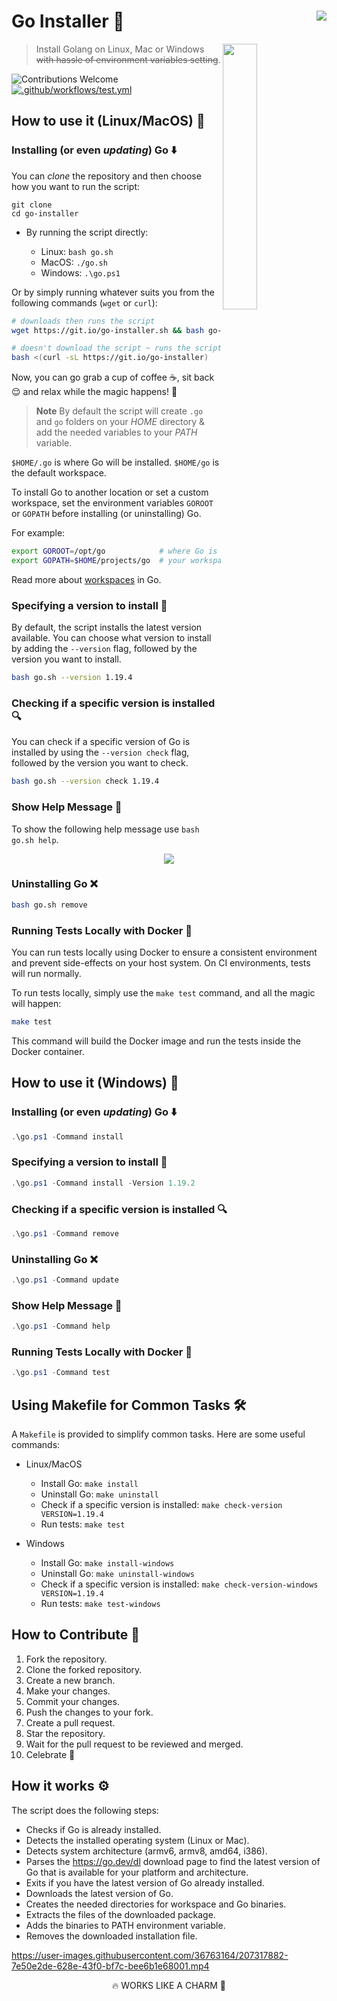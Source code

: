 <h1 align="left">Go Installer 🐹
  <a target="_blank" href="https://kounter.kerolloz.dev">
    <img align="right" src="https://kounter.kerolloz.dev/badge/kerolloz.go-installer?style=for-the-badge&color=69d7e4&label=Views&labelColor=69d7e4" />
  </a>
</h1>

<img align="right" src="https://user-images.githubusercontent.com/36763164/169433445-04f8485b-aa8d-45d0-a3cf-6e69c6456b2f.png" width="33%">

> Install Golang on Linux, Mac or Windows <strike>with hassle of environment variables setting</strike>.

![Contributions Welcome](https://img.shields.io/badge/contributions-welcome-brightgreen.svg?style=flat)
[![.github/workflows/test.yml](https://github.com/kerolloz/go-installer/actions/workflows/test.yml/badge.svg)](https://github.com/kerolloz/go-installer/actions/workflows/test.yml)

## How to use it (Linux/MacOS) 🤔

### Installing (or even _updating_) Go ⬇️

You can _clone_ the repository and then choose how you want to run the script:

```shell
git clone
cd go-installer
```

- By running the script directly:

    * Linux: `bash go.sh`
    * MacOS: `./go.sh`
    * Windows: `.\go.ps1`

Or by simply running whatever suits you from the following commands (`wget` or `curl`):

```bash
# downloads then runs the script
wget https://git.io/go-installer.sh && bash go-installer.sh
```

```bash
# doesn't download the script ~ runs the script directly
bash <(curl -sL https://git.io/go-installer)
```

Now, you can go grab a cup of coffee :coffee:, sit back :relieved: and relax while the magic happens! :crystal_ball:

> **Note**
> By default the script will create `.go` and `go` folders on your _HOME_ directory & add the needed variables to your _PATH_ variable.

`$HOME/.go` is where Go will be installed.
`$HOME/go` is the default workspace.

To install Go to another location or set a custom workspace, set the environment variables `GOROOT` or `GOPATH` before installing (or uninstalling) Go.

For example:

```bash
export GOROOT=/opt/go            # where Go is installed
export GOPATH=$HOME/projects/go  # your workspace
```

Read more about [workspaces](https://go.dev/doc/code.html#Workspaces) in Go.

### Specifying a version to install 🧐

By default, the script installs the latest version available.
You can choose what version to install by adding the `--version` flag, followed by the version you want to install.

```bash
bash go.sh --version 1.19.4
```

### Checking if a specific version is installed 🔍

You can check if a specific version of Go is installed by using the `--version check` flag, followed by the version you want to check.

```bash
bash go.sh --version check 1.19.4
```

### Show Help Message 🍁

To show the following help message use `bash go.sh help`.

<p align="center">
  <img src="https://user-images.githubusercontent.com/36763164/207301551-c686e069-df78-4d28-af78-bedd02b36354.gif" />
</p>

### Uninstalling Go ❌

```bash
bash go.sh remove
```

### Running Tests Locally with Docker 🐳

You can run tests locally using Docker to ensure a consistent environment and prevent side-effects on your host system. On CI environments, tests will run normally.

To run tests locally, simply use the `make test` command, and all the magic will happen:

```bash
make test
```

This command will build the Docker image and run the tests inside the Docker container.

## How to use it (Windows) 🤔

### Installing (or even _updating_) Go ⬇️

```powershell
.\go.ps1 -Command install
```

### Specifying a version to install 🧐

```powershell
.\go.ps1 -Command install -Version 1.19.2
```

### Checking if a specific version is installed 🔍

```powershell
.\go.ps1 -Command remove
```

### Uninstalling Go ❌

```powershell
.\go.ps1 -Command update
```

### Show Help Message 🍁

```powershell
.\go.ps1 -Command help
```

### Running Tests Locally with Docker 🐳

```powershell
.\go.ps1 -Command test
```

## Using Makefile for Common Tasks 🛠️

A `Makefile` is provided to simplify common tasks. Here are some useful commands:

- Linux/MacOS
    - Install Go: `make install`
    - Uninstall Go: `make uninstall`
    - Check if a specific version is installed: `make check-version VERSION=1.19.4`
    - Run tests: `make test`

- Windows
    - Install Go: `make install-windows`
    - Uninstall Go: `make uninstall-windows`
    - Check if a specific version is installed: `make check-version-windows VERSION=1.19.4`
    - Run tests: `make test-windows`

## How to Contribute 🤝

1. Fork the repository.
2. Clone the forked repository.
3. Create a new branch.
4. Make your changes.
5. Commit your changes.
6. Push the changes to your fork.
7. Create a pull request.
8. Star the repository.
9. Wait for the pull request to be reviewed and merged.
10. Celebrate 🎉

## How it works ⚙️

The script does the following steps:

- Checks if Go is already installed.
- Detects the installed operating system (Linux or Mac).
- Detects system architecture (armv6, armv8, amd64, i386).
- Parses the <https://go.dev/dl> download page to find the latest version of Go that is available for your platform and architecture.
- Exits if you have the latest version of Go already installed.
- Downloads the latest version of Go.
- Creates the needed directories for workspace and Go binaries.
- Extracts the files of the downloaded package.
- Adds the binaries to PATH environment variable.
- Removes the downloaded installation file.

https://user-images.githubusercontent.com/36763164/207317882-7e50e2de-628e-43f0-bf7c-bee6b1e68001.mp4

<p align="center">🔥 WORKS LIKE A CHARM 🚀</p>